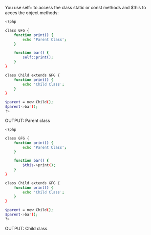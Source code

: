 You use self:: to access the class static or const methods and $this to acces the object methods:

```sh
<?php

class GFG {
	function print() {
		echo 'Parent Class';
	}

	function bar() {
		self::print();
	}
}

class Child extends GFG {
	function print() {
		echo 'Child Class';
	}
}

$parent = new Child();
$parent->bar();
?>
```
OUTPUT: Parent class

```sh
<?php

class GFG {
	function print() {
		echo 'Parent Class';
	}

	function bar() {
		$this->print();
	}
}

class Child extends GFG {
	function print() {
		echo 'Child Class';
	}
}

$parent = new Child();
$parent->bar();
?>
```
OUTPUT: Child class